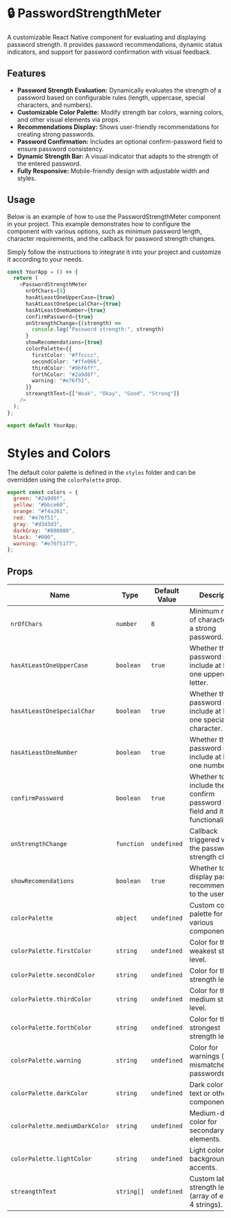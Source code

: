 # 🔒 PasswordStrengthMeter

A customizable React Native component for evaluating and displaying password strength. It provides password recommendations, dynamic status indicators, and support for password confirmation with visual feedback.

## Features

- **Password Strength Evaluation:** Dynamically evaluates the strength of a password based on configurable rules (length, uppercase, special characters, and numbers).
- **Customizable Color Palette:** Modify strength bar colors, warning colors, and other visual elements via props.
- **Recommendations Display:** Shows user-friendly recommendations for creating strong passwords.
- **Password Confirmation:** Includes an optional confirm-password field to ensure password consistency.
- **Dynamic Strength Bar:** A visual indicator that adapts to the strength of the entered password.
- **Fully Responsive:** Mobile-friendly design with adjustable width and styles.

## Usage

Below is an example of how to use the PasswordStrengthMeter component in your project. This example demonstrates how to configure the component with various options, such as minimum password length, character requirements, and the callback for password strength changes.

Simply follow the instructions to integrate it into your project and customize it according to your needs.

```typescript
const YourApp = () => {
  return (
    <PasswordStrengthMeter
      nrOfChars={8}
      hasAtLeastOneUpperCase={true}
      hasAtLeastOneSpecialChar={true}
      hasAtLeastOneNumber={true}
      confirmPassword={true}
      onStrengthChange={(strength) =>
        console.log("Password strength:", strength)
      }
      showRecomendations={true}
      colorPalette={{
        firstColor: "#ffcccc",
        secondColor: "#ffe066",
        thirdColor: "#9bf6ff",
        forthColor: "#2a9d8f",
        warning: "#e76f51",
      }}
      streangthText={["Weak", "Okay", "Good", "Strong"]}
    />
  );
};

export default YourApp;
```

# Styles and Colors

The default color palette is defined in the `styles` folder and can be overridden using the `colorPalette` prop.

```JavaScript
export const colors = {
  green: "#2a9d8f",
  yellow: "#bbce60",
  orange: "#f4a261",
  red: "#e76f51",
  gray: "#d3d3d3",
  darkGray: "#808080",
  black: "#000",
  warning: "#e76f5177",
};
```

## Props

| Name                           | Type       | Default Value | Description                                                                 |
| ------------------------------ | ---------- | ------------- | --------------------------------------------------------------------------- |
| `nrOfChars`                    | `number`   | `8`           | Minimum number of characters for a strong password.                         |
| `hasAtLeastOneUpperCase`       | `boolean`  | `true`        | Whether the password must include at least one uppercase letter.            |
| `hasAtLeastOneSpecialChar`     | `boolean`  | `true`        | Whether the password must include at least one special character.           |
| `hasAtLeastOneNumber`          | `boolean`  | `true`        | Whether the password must include at least one number.                      |
| `confirmPassword`              | `boolean`  | `true`        | Whether to include the confirm password input field and it's functionality. |
| `onStrengthChange`             | `function` | `undefined`   | Callback triggered when the password strength changes.                      |
| `showRecomendations`           | `boolean`  | `true`        | Whether to display password recommendations to the user.                    |
| `colorPalette`                 | `object`   | `undefined`   | Custom color palette for styling various components.                        |
| `colorPalette.firstColor`      | `string`   | `undefined`   | Color for the weakest strength level.                                       |
| `colorPalette.secondColor`     | `string`   | `undefined`   | Color for the low strength level.                                           |
| `colorPalette.thirdColor`      | `string`   | `undefined`   | Color for the medium strength level.                                        |
| `colorPalette.forthColor`      | `string`   | `undefined`   | Color for the strongest strength level.                                     |
| `colorPalette.warning`         | `string`   | `undefined`   | Color for warnings (e.g., mismatched passwords).                            |
| `colorPalette.darkColor`       | `string`   | `undefined`   | Dark color for text or other components.                                    |
| `colorPalette.mediumDarkColor` | `string`   | `undefined`   | Medium-dark color for secondary elements.                                   |
| `colorPalette.lightColor`      | `string`   | `undefined`   | Light color for backgrounds or accents.                                     |
| `streangthText`                | `string[]` | `undefined`   | Custom labels for strength levels (array of exactly 4 strings).             |
